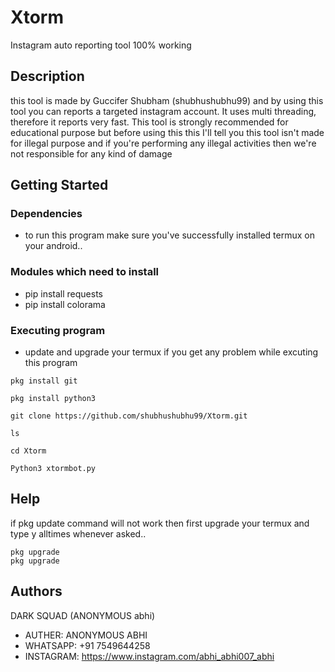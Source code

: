 # Xtorm
Instagram auto reporting tool 100% working


## Description

this tool is made by Guccifer Shubham (shubhushubhu99) and by using this tool you can reports a targeted instagram account. It uses multi threading, therefore it reports very fast. 
This tool is strongly recommended for educational purpose but before using this this I'll tell you this tool isn't made for illegal purpose and if you're performing any illegal activities then we're not responsible for any kind of damage 

## Getting Started

### Dependencies

* to run this program make sure you've successfully installed termux on your android..




### Modules which need to install

* pip install requests
* pip install colorama



### Executing program

* update and upgrade your termux if you get any problem while excuting this program
```
pkg install git
```
```
pkg install python3
```
```
git clone https://github.com/shubhushubhu99/Xtorm.git
```
```
ls 
```
```
cd Xtorm
```
```
Python3 xtormbot.py
```



## Help

if pkg update command will not work then first upgrade your termux and type y alltimes whenever asked..
```
pkg upgrade
pkg upgrade
```

## Authors

DARK SQUAD (ANONYMOUS abhi)

* AUTHER: ANONYMOUS ABHI 
* WHATSAPP: +91 7549644258
* INSTAGRAM: https://www.instagram.com/abhi_abhi007_abhi



